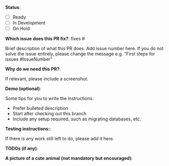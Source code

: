 <!-- Thank you for submitting this PR. You are awesome!
-->

**Status**:
- [ ] Ready
- [ ] In Development
- [ ] On Hold

**Which issue does this PR fix?**: fixes #

Brief description of what this PR does.
Add issue number here. If you do not solve the issue entirely, please change the message e.g. "First steps for issues #IssueNumber"

**Why do we need this PR?**:

If relevant, please include a screenshot.

**Demo (optional)**:

Some tips for you to write the instructions:
- Prefer bulleted description
- Start after checking out this branch
- Include any setup required, such as migrating databases, etc.

**Testing instructions:**:

If there is any work still left to do, please add it here.

**TODOs (if any)**:

**A picture of a cute animal (not mandatory but encouraged)**:

